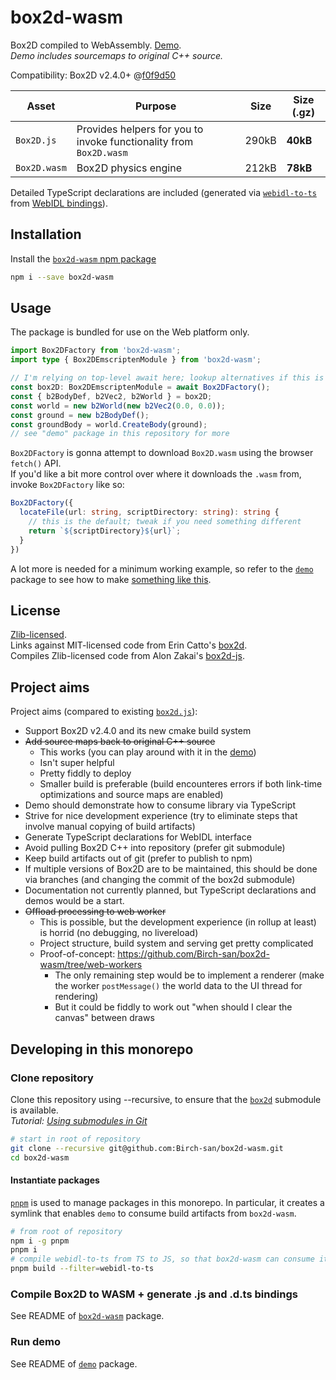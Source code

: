 # box2d-wasm

Box2D compiled to WebAssembly. [Demo](https://birchlabs.co.uk/box2d-wasm/demo/).  
_Demo includes sourcemaps to original C++ source._

Compatibility: Box2D v2.4.0+ @[f0f9d50](https://github.com/erincatto/box2d/tree/f0f9d50a328a709cc3a287a61b864e7d0e3ef35f)

| Asset | Purpose | Size | Size (.gz) |
| --- | --- | --- | --- |
| `Box2D.js` | Provides helpers for you to invoke functionality from `Box2D.wasm` | 290kB | **40kB** | 
| `Box2D.wasm` | Box2D physics engine | 212kB | **78kB** | 

Detailed TypeScript declarations are included (generated via [`webidl-to-ts`](webidl-to-ts) from [WebIDL bindings](box2d-wasm/Box2D.idl)).

## Installation

Install the [`box2d-wasm` npm package](https://www.npmjs.com/package/box2d-wasm)

```bash
npm i --save box2d-wasm
```

## Usage

The package is bundled for use on the Web platform only.

```ts
import Box2DFactory from 'box2d-wasm';
import type { Box2DEmscriptenModule } from 'box2d-wasm';

// I'm relying on top-level await here; lookup alternatives if this is unavailable on your platform
const box2D: Box2DEmscriptenModule = await Box2DFactory();
const { b2BodyDef, b2Vec2, b2World } = box2D;
const world = new b2World(new b2Vec2(0.0, 0.0));
const ground = new b2BodyDef();
const groundBody = world.CreateBody(ground);
// see "demo" package in this repository for more
```

`Box2DFactory` is gonna attempt to download `Box2D.wasm` using the browser `fetch()` API.  
If you'd like a bit more control over where it downloads the `.wasm` from, invoke `Box2DFactory` like so:

```ts
Box2DFactory({
  locateFile(url: string, scriptDirectory: string): string {
    // this is the default; tweak if you need something different
    return `${scriptDirectory}${url}`;
  }
})
```

A lot more is needed for a minimum working example, so refer to the [`demo`](demo) package to see how to make [something like this](https://birchlabs.co.uk/box2d-wasm/demo/).

## License

[Zlib-licensed](LICENSE.zlib.txt).  
Links against MIT-licensed code from Erin Catto's [box2d](https://github.com/erincatto/box2d).  
Compiles Zlib-licensed code from Alon Zakai's [box2d-js](https://github.com/kripken/box2d.js).

## Project aims

Project aims (compared to existing [`box2d.js`](https://github.com/kripken/box2d.js/)):

- Support Box2D v2.4.0 and its new cmake build system
- ~~Add source maps back to original C++ source~~
  - This works (you can play around with it in the [demo](https://birchlabs.co.uk/box2d-wasm/demo/))
  - Isn't super helpful
  - Pretty fiddly to deploy
  - Smaller build is preferable (build encounteres errors if both link-time optimizations and source maps are enabled)
- Demo should demonstrate how to consume library via TypeScript
- Strive for nice development experience (try to eliminate steps that involve manual copying of build artifacts)
- Generate TypeScript declarations for WebIDL interface
- Avoid pulling Box2D C++ into repository (prefer git submodule)
- Keep build artifacts out of git (prefer to publish to npm)
- If multiple versions of Box2D are to be maintained, this should be done via branches (and changing the commit of the box2d submodule)
- Documentation not currently planned, but TypeScript declarations and demos would be a start.
- ~~Offload processing to web worker~~
  - This is possible, but the development experience (in rollup at least) is horrid (no debugging, no livereload)
  - Project structure, build system and serving get pretty complicated
  - Proof-of-concept: https://github.com/Birch-san/box2d-wasm/tree/web-workers
    - The only remaining step would be to implement a renderer (make the worker `postMessage()` the world data to the UI thread for rendering)
    - But it could be fiddly to work out "when should I clear the canvas" between draws

## Developing in this monorepo

### Clone repository

Clone this repository using --recursive, to ensure that the [`box2d`](https://github.com/erincatto/box2d) submodule is available.  
_Tutorial: [Using submodules in Git](https://www.vogella.com/tutorials/GitSubmodules/article.html)_

```bash
# start in root of repository
git clone --recursive git@github.com:Birch-san/box2d-wasm.git
cd box2d-wasm
```

#### Instantiate packages

[`pnpm`](https://pnpm.js.org/) is used to manage packages in this monorepo. In particular, it creates a symlink that enables `demo` to consume build artifacts from `box2d-wasm`.

```bash
# from root of repository
npm i -g pnpm
pnpm i
# compile webidl-to-ts from TS to JS, so that box2d-wasm can consume it to generate typings
pnpm build --filter=webidl-to-ts
```

### Compile Box2D to WASM + generate .js and .d.ts bindings

See README of [`box2d-wasm`](box2d-wasm) package.

### Run demo

See README of [`demo`](demo) package.